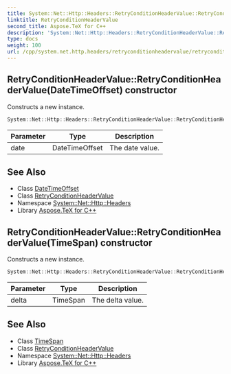 ```yaml
---
title: System::Net::Http::Headers::RetryConditionHeaderValue::RetryConditionHeaderValue constructor
linktitle: RetryConditionHeaderValue
second_title: Aspose.TeX for C++
description: 'System::Net::Http::Headers::RetryConditionHeaderValue::RetryConditionHeaderValue constructor. Constructs a new instance in C++.'
type: docs
weight: 100
url: /cpp/system.net.http.headers/retryconditionheadervalue/retryconditionheadervalue/
---
```

## RetryConditionHeaderValue::RetryConditionHeaderValue(DateTimeOffset) constructor


Constructs a new instance.

```cpp
System::Net::Http::Headers::RetryConditionHeaderValue::RetryConditionHeaderValue(DateTimeOffset date)
```


| Parameter | Type | Description |
| --- | --- | --- |
| date | DateTimeOffset | The date value. |

## See Also

* Class [DateTimeOffset](../../../system/datetimeoffset/)
* Class [RetryConditionHeaderValue](../)
* Namespace [System::Net::Http::Headers](../../)
* Library [Aspose.TeX for C++](../../../)
## RetryConditionHeaderValue::RetryConditionHeaderValue(TimeSpan) constructor


Constructs a new instance.

```cpp
System::Net::Http::Headers::RetryConditionHeaderValue::RetryConditionHeaderValue(TimeSpan delta)
```


| Parameter | Type | Description |
| --- | --- | --- |
| delta | TimeSpan | The delta value. |

## See Also

* Class [TimeSpan](../../../system/timespan/)
* Class [RetryConditionHeaderValue](../)
* Namespace [System::Net::Http::Headers](../../)
* Library [Aspose.TeX for C++](../../../)
